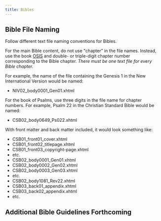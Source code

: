 ```yaml
---
title: Bibles
---
```


## Bible File Naming

Follow different text file naming conventions for Bibles.

For the main Bible content, do not use "chapter" in the file names. Instead, use the book [OSIS](https://docs.google.com/a/lifeway.com/spreadsheets/d/1tgzQru2dVaDU-zhaSfym1UuaPh3_Aktq91iDz9L9JtY/edit?usp=sharing) and double- or triple-digit chapter number corresponding to the Bible chapter. _There must be one text file for every Bible chapter._

For example, the name of the file containing the Genesis 1 in the New International Version would be named:

* NIV02_body0001_Gen01.xhtml

For the book of Psalms, use three digits in the file name for chapter numbers. For example, Psalm 22 in the Christian Standard Bible would be named:

* CSB02_body0649_Ps022.xhtml

With front matter and back matter included, it would look something like:

* CSB01\_front01\_cover.xhtml
* CSB01\_front02\_titlepage.xhtml
* CSB01\_front03\_copyright-page.xhtml
* etc.
* CSB02_body0001_Gen01.xhtml
* CSB02_body0002_Gen02.xhtml
* CSB02_body0003_Gen03.xhtml
* etc.
* CSB02_body1081_Rev22.xhtml
* CSB03\_back01\_appendix.xhtml
* CSB03\_back02\_appendix.xhtml
* etc.

## Additional Bible Guidelines Forthcoming
